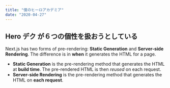 ```yaml
---
title: "僕のヒーロアカデミア"
date: "2020-04-27"
---
```


## Hero デク が６つの個性を扱おうとしている

Next.js has two forms of pre-rendering: **Static Generation** and **Server-side Rendering**. The difference is in **when** it generates the HTML for a page.

- **Static Generation** is the pre-rendering method that generates the HTML at **build time**. The pre-rendered HTML is then _reused_ on each request.
- **Server-side Rendering** is the pre-rendering method that generates the HTML on **each request**.
